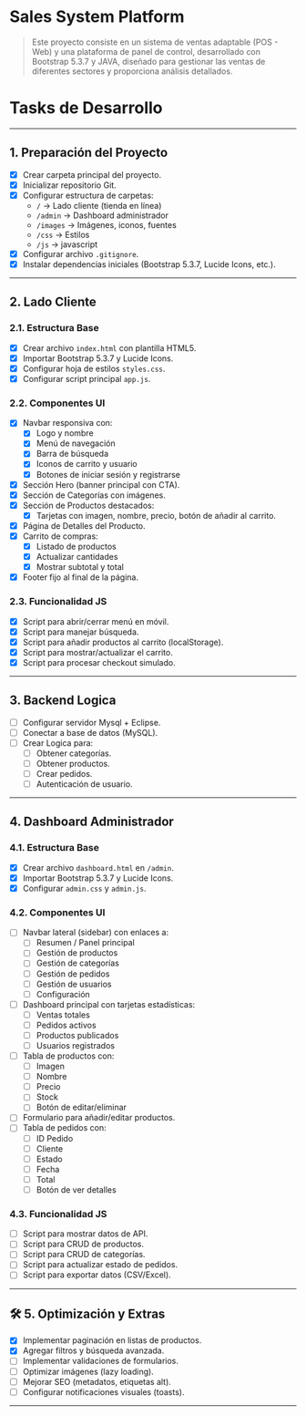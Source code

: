 # Sales System Platform

> Este proyecto consiste en un sistema de ventas adaptable (POS - Web) y una plataforma de panel de control,
desarrollado con Bootstrap 5.3.7 y JAVA, diseñado para gestionar las ventas de diferentes sectores y proporciona análisis detallados.
>

# Tasks de Desarrollo
---
## 1. Preparación del Proyecto
- [X] Crear carpeta principal del proyecto.
- [x] Inicializar repositorio Git.
- [x] Configurar estructura de carpetas:
  - `/` → Lado cliente (tienda en línea)
  - `/admin` → Dashboard administrador
  - `/images` → Imágenes, iconos, fuentes
  - `/css` → Estilos
  - `/js` → javascript
- [x] Configurar archivo `.gitignore`.
- [x] Instalar dependencias iniciales (Bootstrap 5.3.7, Lucide Icons, etc.).

---

## 2. Lado Cliente
### 2.1. Estructura Base
- [x] Crear archivo `index.html` con plantilla HTML5.
- [x] Importar Bootstrap 5.3.7 y Lucide Icons.
- [x] Configurar hoja de estilos `styles.css`.
- [x] Configurar script principal `app.js`.

### 2.2. Componentes UI
- [x] Navbar responsiva con:
  - [x] Logo y nombre
  - [x] Menú de navegación
  - [x] Barra de búsqueda
  - [x] Iconos de carrito y usuario
  - [x] Botones de iniciar sesión y registrarse
- [x] Sección Hero (banner principal con CTA).
- [x] Sección de Categorías con imágenes.
- [x] Sección de Productos destacados:
  - [x] Tarjetas con imagen, nombre, precio, botón de añadir al carrito.
- [x] Página de Detalles del Producto.
- [x] Carrito de compras:
  - [x] Listado de productos
  - [x] Actualizar cantidades
  - [x] Mostrar subtotal y total
- [x] Footer fijo al final de la página.

### 2.3. Funcionalidad JS
- [x] Script para abrir/cerrar menú en móvil.
- [x] Script para manejar búsqueda.
- [x] Script para añadir productos al carrito (localStorage).
- [x] Script para mostrar/actualizar el carrito.
- [x] Script para procesar checkout simulado.

---

##  3. Backend Logica
- [ ] Configurar servidor Mysql + Eclipse.
- [ ] Conectar a base de datos (MySQL).
- [ ] Crear Logica para:
  - [ ] Obtener categorías.
  - [ ] Obtener productos.
  - [ ] Crear pedidos.
  - [ ] Autenticación de usuario.

---

## 4. Dashboard Administrador
### 4.1. Estructura Base
- [x] Crear archivo `dashboard.html` en `/admin`.
- [x] Importar Bootstrap 5.3.7 y Lucide Icons.
- [x] Configurar `admin.css` y `admin.js`.

### 4.2. Componentes UI
- [ ] Navbar lateral (sidebar) con enlaces a:
  - [ ] Resumen / Panel principal
  - [ ] Gestión de productos
  - [ ] Gestión de categorías
  - [ ] Gestión de pedidos
  - [ ] Gestión de usuarios
  - [ ] Configuración
- [ ] Dashboard principal con tarjetas estadísticas:
  - [ ] Ventas totales
  - [ ] Pedidos activos
  - [ ] Productos publicados
  - [ ] Usuarios registrados
- [ ] Tabla de productos con:
  - [ ] Imagen
  - [ ] Nombre
  - [ ] Precio
  - [ ] Stock
  - [ ] Botón de editar/eliminar
- [ ] Formulario para añadir/editar productos.
- [ ] Tabla de pedidos con:
  - [ ] ID Pedido
  - [ ] Cliente
  - [ ] Estado
  - [ ] Fecha
  - [ ] Total
  - [ ] Botón de ver detalles

### 4.3. Funcionalidad JS
- [ ] Script para mostrar datos de API.
- [ ] Script para CRUD de productos.
- [ ] Script para CRUD de categorías.
- [ ] Script para actualizar estado de pedidos.
- [ ] Script para exportar datos (CSV/Excel).

---

## 🛠 5. Optimización y Extras
- [x] Implementar paginación en listas de productos.
- [x] Agregar filtros y búsqueda avanzada.
- [ ] Implementar validaciones de formularios.
- [ ] Optimizar imágenes (lazy loading).
- [ ] Mejorar SEO (metadatos, etiquetas alt).
- [ ] Configurar notificaciones visuales (toasts).

---
